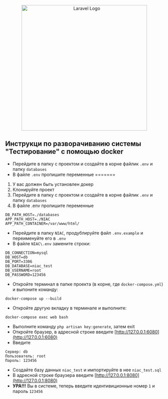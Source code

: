 <p align="center"><img src="https://raw.githubusercontent.com/laravel/art/master/logo-lockup/5%20SVG/2%20CMYK/1%20Full%20Color/laravel-logolockup-cmyk-red.svg" width="400" alt="Laravel Logo"></p>

## Инструкци по разворачиванию системы "Тестирование" с помощью docker

* Перейдите в папку с проектом и создайте в корне файлик `.env` и папку `databases`
* В файле `.env`  пропишите переменные
=======
1. У вас должен быть установлен докер
2. Клонируйте проект
3. Перейдите в папку с проектом и создайте в корне файлик `.env` и папку `databases`
4. В файле .env  пропишите переменные
```
DB_PATH_HOST=./databases
APP_PATH_HOST=./NIAC
APP_PATH_CONTAINER=/var/www/html/
```
* Перейдите в папку `NIAC`, продублируйте файл `.env.example` и переименуйте его в `.env`
* В файле `NIAC\.env` замените строки:
```
DB_CONNECTION=mysql
DB_HOST=db
DB_PORT=3306
DB_DATABASE=niac_test
DB_USERNAME=root
DB_PASSWORD=123456
```
* Откройте терминал в папке проекта (в корне, где `docker-compose.yml`) и выпоните команду:
```
docker-compose up --build
```
* Откройте другую вкладку в терминале и выполните:
```
docker-compose exec web bash
```
* Выполните команду ``` php artisan key:generate ```, затем exit
* Откройте браузер, в адресной строке введите [http://127.0.0.1:6080](http://127.0.0.1:6080)
* Введите 
```
Сервер: db
Пользователь: root
Пароль: 123456
```
* Создайте базу данных `niac_test` и импортируйте в нее `niac_test.sql`
* В адресной строке браузера введите [http://127.0.0.1:8080](http://127.0.0.1:8080)
* **УРА!!!** Вы в системе, теперь введите идентивиционные номер `1` и пароль `123456`

